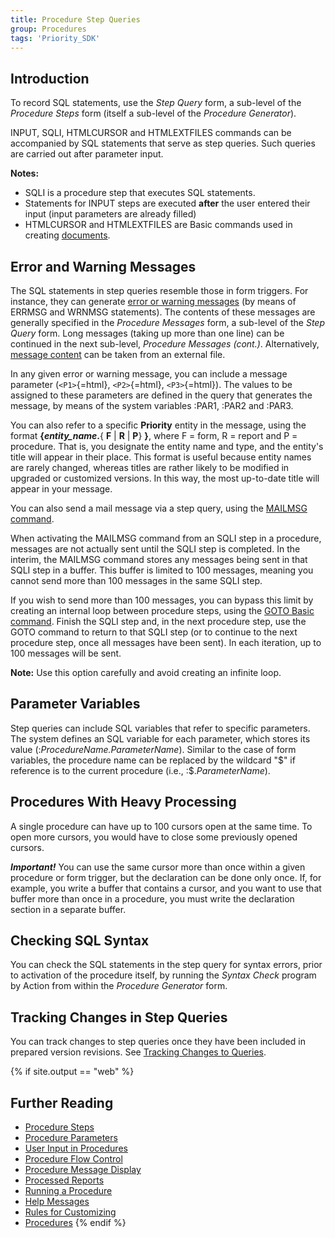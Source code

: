 ```yaml
---
title: Procedure Step Queries
group: Procedures
tags: 'Priority_SDK'
---
```


## Introduction

To record SQL statements, use the *Step Query* form, a sub-level of the
*Procedure Steps* form (itself a sub-level of the *Procedure Generator*).

INPUT, SQLI, HTMLCURSOR and HTMLEXTFILES commands can be accompanied by
SQL statements that serve as step queries. Such queries are carried out
after parameter input.


**Notes:**

-   SQLI is a procedure step that executes SQL statements.
-   Statements for INPUT steps are executed **after** the user entered their input (input parameters are already filled)
-   HTMLCURSOR and HTMLEXTFILES are Basic commands used in creating
    [documents](Documents).


## Error and Warning Messages 

The SQL statements in step queries resemble those in form triggers. For
instance, they can generate [error or warning
messages](Errors-and-Warnings ) (by means of ERRMSG and
WRNMSG statements). The contents of these messages are generally
specified in the *Procedure Messages* form, a sub-level of the *Step Query* form. Long messages (taking up more than one line) can be
continued in the next sub-level, *Procedure Messages (cont.)*.
Alternatively, [message content](Errors-and-Warnings#Specifying-the-Message-Content )
can be taken from an external file.

In any given error or warning message, you can include a message
parameter (`<P1>`{=html}, `<P2>`{=html}, `<P3>`{=html}). The values to
be assigned to these parameters are defined in the query that generates
the message, by means of the system variables :PAR1, :PAR2 and :PAR3.

You can also refer to a specific **Priority** entity in the
message, using the format **{*entity_name*.**{ **F** \| **R** \| **P**}
**}**, where F = form, R = report and P = procedure. That is, you
designate the entity name and type, and the entity's title will appear
in their place. This format is useful because entity names are rarely
changed, whereas titles are rather likely to be modified in upgraded or
customized versions. In this way, the most up-to-date title will appear
in your message.

You can also send a mail message via a step query, using the [MAILMSG
command](Send-Mail ).

When activating the MAILMSG command from an SQLI step in a procedure,
messages are not actually sent until the SQLI step is completed. In the
interim, the MAILMSG command stores any messages being sent in that SQLI
step in a buffer. This buffer is limited to 100 messages, meaning you
cannot send more than 100 messages in the same SQLI step.

If you wish to send more than 100 messages, you can bypass this limit by
creating an internal loop between procedure steps, using the [GOTO Basic command](Procedure-Steps#Basic-Commands). Finish the SQLI
step and, in the next procedure step, use the GOTO command to return to
that SQLI step (or to continue to the next procedure step, once all
messages have been sent). In each iteration, up to 100 messages will be
sent.

**Note:** Use this option carefully and avoid creating an infinite loop.


## Parameter Variables 

Step queries can include SQL variables that refer to specific
parameters. The system defines an SQL variable for each parameter, which
stores its value (:*ProcedureName.ParameterName*). Similar to the case
of form variables, the procedure name can be replaced by the wildcard
"\$" if reference is to the current procedure (i.e.,
:$.*ParameterName*).

## Procedures With Heavy Processing 

A single procedure can have up to 100 cursors open at the same time. To open more cursors, you would have to close some previously opened cursors.

***Important!*** You can use the same cursor more than once within a
given procedure or form trigger, but the declaration can be done only
once. If, for example, you write a buffer that contains a cursor, and
you want to use that buffer more than once in a procedure, you must
write the declaration section in a separate buffer.

## Checking SQL Syntax 

You can check the SQL statements in the step query for syntax errors,
prior to activation of the procedure itself, by running the *Syntax
Check* program by Action from within the *Procedure Generator* form.

## Tracking Changes in Step Queries 

You can track changes to step queries once they have been included in
prepared version revisions. See [Tracking Changes to Queries](Installing-Customizations#Tracking-Changes-to-Queries ).

{% if site.output == "web" %}
## Further Reading 

-   [Procedure Steps](Procedure-Steps )
-   [Procedure Parameters](Procedure-Parameters )
-   [User Input in Procedures](Procedure-Input )
-   [Procedure Flow Control](Procedure-Flow-Control )
-   [Procedure Message Display](Procedure-Messages )
-   [Processed Reports](Processed-Report )
-   [Running a Procedure](Run-Procedure )
-   [Help Messages](Help-Messages )
-   [Rules for Customizing](Customization-Rules )
-   [Procedures](Procedures )
{% endif %}